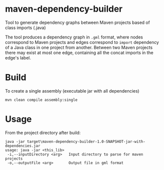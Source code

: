 # maven-dependency-builder
Tool to generate dependency graphs between Maven projects based of class imports (.java)

The tool produces a dependency graph in `.gml` format, where nodes correspond to Maven projects and edges correspond to `import` dependency of a Java class in one project from another.
Between two Maven projects there may exist at most one edge, containing all the concat imports in the edge's label.

# Build
To create a single assembly (executable jar with all dependencies)
```
mvn clean compile assembly:single
```

# Usage
From the project directory after build:
```
java -jar target\maven-dependency-builder-1.0-SNAPSHOT-jar-with-dependencies.jar
usage: java -jar <this_lib>
 -i,--inputDirectory <arg>   Input directory to parse for maven projects
 -o,--outputFile <arg>       Output file in gml format
```
